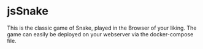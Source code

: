 # jsSnake

This is the classic game of Snake, played in the Browser of your liking.
The game can easily be deployed on your webserver via the docker-compose file.
